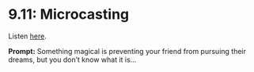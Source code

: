 # 9.11: Microcasting 

Listen [here](http://www.writingexcuses.com/2014/03/16/writing-excuses-9-11-microcasting/). 

**Prompt:** Something magical is preventing your friend from pursuing their dreams, but you don’t know what it is…
